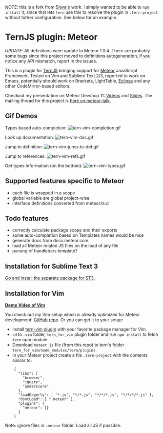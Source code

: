 *NOTE*: this is a fork from [Slava's](https://github.com/Slava/tern-meteor) work.
I simply wanted to be able to `npm install` it, since that lets `tern` use this
to resolve the plugin in `.tern-project` without futher configuration.
See below for an example.

TernJS plugin: Meteor
===

*UPDATE*: All definitions were update to Meteor 1.0.4. There are probably some
bugs since this project moved to definitions autogeneration, if you notice any
API mismatch, report in the issues.

This is a plugin for [TernJS](http://ternjs.net) bringing support for
[Meteor](https://www.meteor.com) JavaScript Framework. Tested on Vim and Sublime
Text 2/3, reported to work on Emacs, potentially should work on Brackets,
LightTable, [Eclipse](https://github.com/angelozerr/tern.java/wiki/Tern-&-Meteor-support) and any other CodeMirror-based editors.

Checkout my presentation on Meteor Devshop 11: [Videos](https://www.youtube.com/watch?v=Lqcs6hPOcFw#t=6227) and [Slides](https://slid.es/slavakim/meteor).
The mailing thread for this project is [here on meteor-talk](https://groups.google.com/forum/#!searchin/meteor-talk/tern/meteor-talk/b_yGWIqXl7Y/UYsGCGLWu7sJ).

Gif Demos
---

Types based auto-completion:
![tern-vim-completion.gif](/demo-gifs/tern-vim-completion.gif)

Look up documentation:
![tern-vim-doc.gif](/demo-gifs/tern-vim-doc.gif)

Jump to definition:
![tern-vim-jump-to-def.gif](/demo-gifs/tern-vim-jump-to-def.gif)

Jump to references:
![tern-vim-refs.gif](/demo-gifs/tern-vim-refs.gif)

Get types information (on the bottom):
![tern-vim-types.gif](/demo-gifs/tern-vim-types.gif)

Supported features specific to Meteor
---

- each file is wrapped in a scope
- global variable are global project-wise
- interface definitions converted from meteor.ts.d

Todo features
---

- correctly calculate package scope and their exports
- some auto-completion based on Templates names would be nice
- generate docs from docs.meteor.com
- load all Meteor related JS files on the load of any file
- parsing of handlebars template?


Installation for Sublime Text 3
---

[Go and install the separate package for ST3.](https://github.com/Slava/tern-meteor-sublime)

Installation for Vim
---

**[Demo Video of Vim](https://www.youtube.com/watch?v=TIE9ZOqlvFo)**

You check out my Vim setup which is already optimized for Meteor development:
[GitHub repo](https://github.com/Slava/vimrc). Or you can get it to your setup:

- Install [tern-vim plugin](https://github.com/marijnh/tern_for_vim) with your
  favorite package manager for Vim.
- `cd` to `.vim` folder, `tern_for_vim` plugin folder and run `npm install` to
  fetch `tern` npm module.
- Download `meteor.js` file (from this repo) to tern's folder
  `tern_for_vim/node_modules/tern/plugins`.
- In your Meteor project create a file `.tern-project` with the contents similar
  to:

```
    {
      "libs": [
        "browser",
        "jquery",
        "underscore"
      ],
      "loadEagerly": [ "*.js", "*/*.js", "*/*/*.js", "*/*/*/*.js" ],
      "dontLoad": [ ".meteor" ],
      "plugins": {
        "meteor": {}
      }
    }
```

Note: ignore files in `.meteor` folder. Load all JS if possible.


